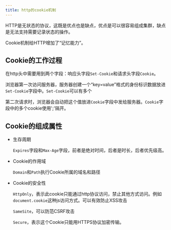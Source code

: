 ```yaml
---
title: http的cookie机制
---
```


HTTP是无状态的协议，这既是优点也是缺点，优点是可以很容易组成集群，缺点是无法支持需要记录状态的操作。

Cookie机制给HTTP增加了“记忆能力”。

## Cookie的工作过程

  在http头中需要用到两个字段：响应头字段`Set-Cookie`和请求头字段`Cookie`。

  浏览器第一次访问服务器，服务器创建一个“key=value”格式的身份标识数据放进`Set-Cookie`字段中。`Set-Cookie`可以有多个

  第二次请求时，浏览器会自动把这个值放进`Cookie`字段中发给服务器。`Cookie`字段中的多个cookie使用';'隔开。

## Cookie的组成属性

  - 生存周期

    `Expires`字段和`Max-Age`字段，前者是绝对时间，后者是时长，后者优先级高。

  - Cookie的作用域

    `Domain`和`Path`执行Cookie所属的域名和路径

  - Cookie的安全性

    `HttpOnly`，表示此cookie只能通过http协议访问，禁止其他方式访问。例如`document.cookie`这种js访问方式。可以有效防止XSS攻击

    `SameSite`，可以防范CSRF攻击

    `Secure`，表示这个Cookie只能用HTTPS协议加密传输。

